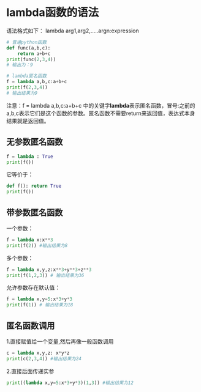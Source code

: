 # lambda函数的语法

语法格式如下： lambda   arg1,arg2,.....argn:expression

```Python
# 普通python函数
def func(a,b,c):
    return a+b+c
print(func(2,3,4))
# 输出为：9
```

```Python
# lambda匿名函数
f = lambda a,b,c:a+b+c
print(f(2,3,4))
# 输出结果为9
```

注意：f = lambda a,b,c:a+b+c 中的关键字**lambda**表示匿名函数，冒号:之前的a,b,c表示它们是这个函数的参数。匿名函数不需要return来返回值，表达式本身结果就是返回值。

## 无参数匿名函数

```Python
f = lambda : True
print(f())
```

它等价于：

```Python
def f(): return True
print(f())
```

## 带参数匿名函数

一个参数：

```Python
f = lambda x:x**3
print(f(2)) #输出结果为8
```

多个参数：

```Python
f = lambda x,y,z:x**3+y**3+z**3
print(f(1,2,3)) # 输出结果为36
```

允许参数存在默认值：

```Python
f = lambda x,y=5:x*3+y*3
print(f(1)) # 输出结果为18
```

## 匿名函数调用

1.直接赋值给一个变量,然后再像一般函数调用

```Python
c = lambda x,y,z: x*y*z
print(c(2,3,4)) #输出结果为24
```

2.直接后面传递实参

```Python
print((lambda x,y=5:x*3+y*3)(1,3)) #输出结果为12
```

